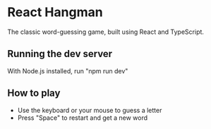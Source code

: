 # React Hangman
The classic word-guessing game, built using React and TypeScript.

## Running the dev server
With Node.js installed, run "npm run dev"

## How to play
- Use the keyboard or your mouse to guess a letter
- Press "Space" to restart and get a new word
